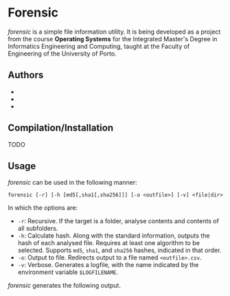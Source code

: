 # Forensic

_forensic_ is a simple file information utility. It is being developed as a project from the course **Operating Systems** for the Integrated Master's Degree in Informatics Engineering and Computing, taught at the Faculty of Engineering of the University of Porto.

## Authors

 * 
 * 
 * 

## Compilation/Installation

TODO

## Usage

_forensic_ can be used in the following manner:

```
forensic [-r] [-h [md5[,sha1[,sha256]]] [-o <outfile>] [-v] <file|dir>
```

In which the options are:

 * `-r`: Recursive. If the target is a folder, analyse contents and contents of all subfolders.
 * `-h`: Calculate hash. Along with the standard information, outputs the hash of each analysed file. Requires at least one algorithm to be selected. Supports `md5`, `sha1`, and `sha256` hashes, indicated in that order.
 * `-o`: Output to file. Redirects output to a file named `<outfile>.csv`.
 * `-v`: Verbose. Generates a logfile, with the name indicated by the environment variable `$LOGFILENAME`.
 
_forensic_ generates the following output.
